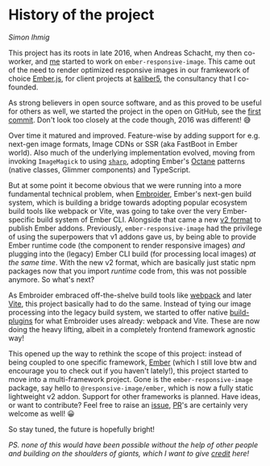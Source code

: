 # History of the project

_Simon Ihmig_

This project has its roots in late 2016, when Andreas Schacht, my then co-worker, and [me](./team.md) started to work on `ember-responsive-image`. This came out of the need to render optimized responsive images in our framkework of choice [Ember.js](https://emberjs.com/), for client projects at [kaliber5](https://www.kaliber5.de), the consultancy that I co-founded.

As strong believers in open source software, and as this proved to be useful for others as well, we started the project in the open on GitHub, see the [first commit](https://github.com/simonihmig/responsive-image/commit/1718f0c6d113d21309cb3800338c944d5ba90943). Don't look too closely at the code though, 2016 was different! 😅

Over time it matured and improved. Feature-wise by adding support for e.g. next-gen image formats, Image CDNs or SSR (aka FastBoot in Ember world). Also much of the underlying implementation evolved, moving from invoking `ImageMagick` to using [`sharp`](https://sharp.pixelplumbing.com/), adopting Ember's [Octane](https://blog.emberjs.com/octane-is-here/) patterns (native classes, Glimmer components) and TypeScript.

But at some point it become obvious that we were running into a more fundamental technical problem, when [Embroider](https://github.com/embroider-build/embroider), Ember's next-gen build system, which is building a bridge towards adopting popular ecosystem build tools like webpack or Vite, was going to take over the very Ember-specific build system of Ember CLI. Alongside that came a new [v2 format](https://rfcs.emberjs.com/id/0507-embroider-v2-package-format/) to publish Ember addons. Previously, `ember-responsive-image` had the privilege of using the superpowers that v1 addons gave us, by being able to provide Ember runtime code (the component to render responsive images) _and_ plugging into the (legacy) Ember CLI build (for processing local images) _at the same time_. With the new v2 format, which are basically just static npm packages now that you import _runtime_ code from, this was not possible anymore. So what's next?

As Embroider embraced off-the-shelve build tools like [webpack](https://webpack.js.org/) and later [Vite](https://vitejs.dev/), this project basically had to do the same. Instead of tying our image processing into the legacy build system, we started to offer native [build-plugins](./build/index.md) for what Embroider uses already: webpack and Vite. These are now doing the heavy lifting, albeit in a completely frontend framework agnostic way!

This opened up the way to rethink the scope of this project: instead of being coupled to one specific framework, [Ember](https://emberjs.com/) (which I still love btw and encourage you to check out if you haven't lately!), this project started to move into a multi-framework project. Gone is the `ember-responsive-image` package, say hello to `@responsive-image/ember`, which is now a fully static lightweight v2 addon. Support for other frameworks is planned. Have ideas, or want to contribute? Feel free to raise an [issue](https://github.com/simonihmig/responsive-image/issues), [PR](https://github.com/simonihmig/responsive-image/pulls)'s are certainly very welcome as well! 😀

So stay tuned, the future is hopefully bright!

_PS. none of this would have been possible without the help of other people and building on the shoulders of giants, which I want to give [credit](credits.md) here!_
